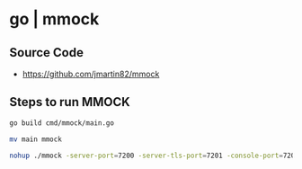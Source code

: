 # go | mmock

## Source Code

- <https://github.com/jmartin82/mmock>

## Steps to run MMOCK

```bash
go build cmd/mmock/main.go
```

```bash
mv main mmock
```

```bash
nohup ./mmock -server-port=7200 -server-tls-port=7201 -console-port=7202 -server-statistics=false > mmock_$(date +%Y%m%d%H%M%S).log &
```